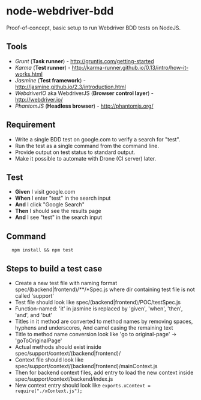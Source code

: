 # node-webdriver-bdd

Proof-of-concept, basic setup to run Webdriver BDD tests on NodeJS.

## Tools

* *Grunt* (**Task runner**) - http://gruntjs.com/getting-started
* *Karma* (**Test runner**) - http://karma-runner.github.io/0.13/intro/how-it-works.html
* *Jasmine* (**Test framework**) - http://jasmine.github.io/2.3/introduction.html
* *WebdriverIO* aka WebdriverJS (**Browser control layer**) - http://webdriver.io/
* *PhantomJS* (**Headless browser**) - http://phantomjs.org/

## Requirement

* Write a single BDD test on google.com to verify a search for "test".
* Run the test as a single command from the command line.
* Provide output on test status to standard output.
* Make it possible to automate with Drone (CI server) later.

## Test

* **Given** I visit google.com
* **When** I enter "test" in the search input
* **And** I click "Google Search"
* **Then** I should see the results page
* **And** I see "test" in the search input

## Command

```
  npm install && npm test
```

## Steps to build a test case

* Create a new test file with naming format spec/(backend|frontend)/**/*Spec.js where dir containing test file is not called 'support'
 * Test file should look like spec/(backend|frontend)/POC/testSpec.js
 * Function-named: 'it' in jasmine is replaced by 'given', 'when', 'then', 'and', and 'but'
* Titles in it method are converted to method names by removing spaces, hyphens and underscores, And camel casing the remaining text
 * Title to method name conversion look like 'go to original-page' -> 'goToOriginalPage'
* Actual methods should exist inside spec/support/context/(backend|frontend)/ 
 * Context file should look like spec/support/context/(backend|frontend)/mainContext.js
* Then for backend context files, add entry to load the new context inside spec/support/context/backend/index.js
 * New context entry should look like `exports.xContext = require("./xContext.js");`
